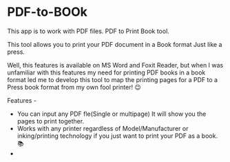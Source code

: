 # PDF-to-BOOk
This app is to work with PDF files. PDF to Print Book tool. 

This tool allows you to print your PDF document in a Book format Just like a press. 

Well, this features is available on MS Word and Foxit Reader, but when I was unfamiliar with this features my need for printing PDF books in a book format led me to develop this tool to map the printing pages for a PDF to a Press book format from my own fool printer! 😉 

Features - 
 * You can input any PDF fle(Single or multipage) It will show you the pages to print together.
 * Works with any printer regardless of Model/Manufacturer or inking/printing technology if you just want to print your PDF as a book. 📚
 *  
